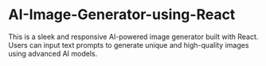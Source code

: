 # AI-Image-Generator-using-React
This is a sleek and responsive AI-powered image generator built with React. Users can input text prompts to generate unique and high-quality images using advanced AI models.
